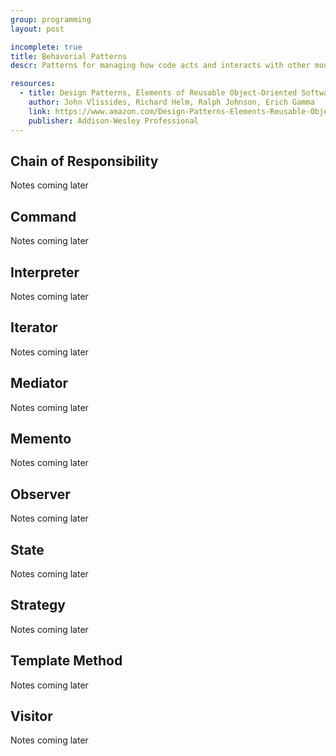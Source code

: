 ```yaml
---
group: programming
layout: post

incomplete: true
title: Behavorial Patterns
descr: Patterns for managing how code acts and interacts with other modules

resources:
  - title: Design Patterns, Elements of Reusable Object-Oriented Software
    author: John Vlissides, Richard Helm, Ralph Johnson, Erich Gamma
    link: https://www.amazon.com/Design-Patterns-Elements-Reusable-Object-Oriented/dp/0201633612/ref=sr_1_2?s=books&ie=UTF8&qid=1535832017&sr=1-2&keywords=design+patterns+elements+of+reusable+object-oriented+software
    publisher: Addison-Wesley Professional
---
```


## Chain of Responsibility

Notes coming later

## Command

Notes coming later

## Interpreter

Notes coming later

## Iterator

Notes coming later

## Mediator

Notes coming later

## Memento

Notes coming later

## Observer

Notes coming later

## State

Notes coming later

## Strategy

Notes coming later

## Template Method

Notes coming later

## Visitor

Notes coming later
